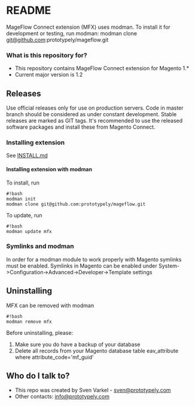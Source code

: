 # README #

MageFlow Connect extension (MFX) uses modman. To install it for development or testing, run modman:
modman clone git@github.com:prototypely/mageflow.git

### What is this repository for? ###

* This repository contains MageFlow Connect extension for Magento 1.*
* Current major version is 1.2

## Releases ##

Use official releases only for use on production servers. Code in master branch should be considered as under constant development.
Stable releases are marked as GIT tags. It's recommended to use the released software packages and install these from Magento Connect.

### Installing extension ###

See [INSTALL.md](INSTALL.md)

#### Installing extension with modman ####

To install, run 

```
#!bash
modman init
modman clone git@github.com:prototypely/mageflow.git
```

To update, run 

```
#!bash
modman update mfx
```

### Symlinks and modman ###

In order for a modman module to work properly with Magento symlinks must be enabled. Symlinks in Magento can be enabled under System->Configuration->Advanced->Developer->Template settings 

## Uninstalling ##

MFX can be removed with modman
```
#!bash
modman remove mfx
```
Before uninstalling, please:
1. Make sure you do have a backup of your database
2. Delete all records from your Magento database table eav_attribute where attribute_code='mf_guid'


## Who do I talk to? ##

* This repo was created by Sven Varkel - sven@prototypely.com
* Other contacts: info@prototypely.com
